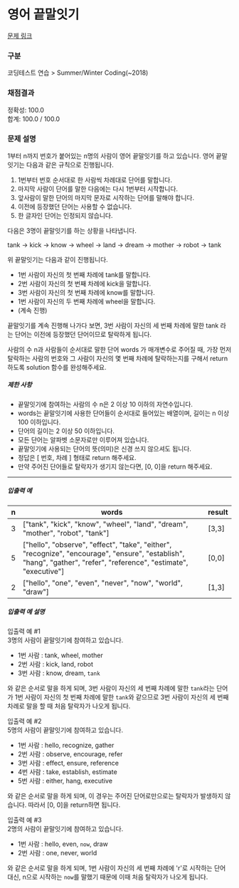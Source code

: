 # 영어 끝말잇기

[문제 링크](https://school.programmers.co.kr/learn/courses/30/lessons/12981)

### 구분

코딩테스트 연습 > Summer/Winter Coding(~2018)

### 채점결과

정확성: 100.0 <br/>
합계: 100.0 / 100.0

### 문제 설명

<p>1부터 n까지 번호가 붙어있는 n명의 사람이 영어 끝말잇기를 하고 있습니다. 영어 끝말잇기는 다음과 같은 규칙으로 진행됩니다. </p>

<ol>
    <li>1번부터 번호 순서대로 한 사람씩 차례대로 단어를 말합니다. </li>
    <li>마지막 사람이 단어를 말한 다음에는 다시 1번부터 시작합니다. </li>
    <li>앞사람이 말한 단어의 마지막 문자로 시작하는 단어를 말해야 합니다. </li>
    <li>이전에 등장했던 단어는 사용할 수 없습니다. </li>
    <li>한 글자인 단어는 인정되지 않습니다. </li>
</ol>

<p>다음은 3명이 끝말잇기를 하는 상황을 나타냅니다. </p>

<p>tank → kick → know → wheel → land → dream → mother → robot → tank</p>

<p>위 끝말잇기는 다음과 같이 진행됩니다.</p>

<ul>
    <li>1번 사람이 자신의 첫 번째 차례에 tank를 말합니다.</li>
    <li>2번 사람이 자신의 첫 번째 차례에 kick을 말합니다.</li>
    <li>3번 사람이 자신의 첫 번째 차례에 know를 말합니다.</li>
    <li>1번 사람이 자신의 두 번째 차례에 wheel을 말합니다.</li>
    <li>(계속 진행)</li>
</ul>

<p>끝말잇기를 계속 진행해 나가다 보면, 3번 사람이 자신의 세 번째 차례에 말한 tank 라는 단어는 이전에 등장했던 단어이므로 탈락하게 됩니다. </p>

<p>사람의 수 n과 사람들이 순서대로 말한 단어 words 가 매개변수로 주어질 때, 가장 먼저 탈락하는 사람의 번호와 그 사람이 자신의 몇 번째 차례에 탈락하는지를 구해서 return 하도록 solution 함수를 완성해주세요.</p>

<h5>제한 사항</h5>

<ul>
    <li>끝말잇기에 참여하는 사람의 수 n은 2 이상 10 이하의 자연수입니다.</li>
    <li>words는 끝말잇기에 사용한 단어들이 순서대로 들어있는 배열이며, 길이는 n 이상 100 이하입니다.</li>
    <li>단어의 길이는 2 이상 50 이하입니다.</li>
    <li>모든 단어는 알파벳 소문자로만 이루어져 있습니다.</li>
    <li>끝말잇기에 사용되는 단어의 뜻(의미)은 신경 쓰지 않으셔도 됩니다.</li>
    <li>정답은 [ 번호, 차례 ] 형태로 return 해주세요.</li>
    <li>만약 주어진 단어들로 탈락자가 생기지 않는다면, [0, 0]을 return 해주세요.</li>
</ul>

<hr>

<h5>입출력 예</h5>

<table class="table">
    <thead>
        <tr>
            <th>n</th>
            <th>words</th>
            <th>result</th>
        </tr>
    </thead>
    <tbody>
        <tr>
            <td>3</td>
            <td>["tank", "kick", "know", "wheel", "land", "dream", "mother", "robot", "tank"]</td>
            <td>[3,3]</td>
        </tr>
        <tr>
            <td>5</td>
            <td>["hello", "observe", "effect", "take", "either", "recognize", "encourage", "ensure", "establish", "hang", "gather", "refer", "reference", "estimate", "executive"]</td>
            <td>[0,0]</td>
        </tr>
        <tr>
            <td>2</td>
            <td>["hello", "one", "even", "never", "now", "world", "draw"]</td>
            <td>[1,3]</td>
        </tr>
    </tbody>
</table>

<h5>입출력 예 설명</h5>

<p>입출력 예 #1<br>
3명의 사람이 끝말잇기에 참여하고 있습니다.</p>

<ul>
    <li>1번 사람 : tank, wheel, mother</li>
    <li>2번 사람 : kick, land, robot</li>
    <li>3번 사람 : know, dream, <code>tank</code></li>
</ul>

<p>와 같은 순서로 말을 하게 되며, 3번 사람이 자신의 세 번째 차례에 말한 <code>tank</code>라는 단어가 1번 사람이 자신의 첫 번째 차례에 말한 <code>tank</code>와 같으므로 3번 사람이 자신의 세 번째 차례로 말을 할 때 처음 탈락자가 나오게 됩니다.</p>

<p>입출력 예 #2<br>
5명의 사람이 끝말잇기에 참여하고 있습니다.</p>

<ul>
    <li>1번 사람 : hello, recognize, gather</li>
    <li>2번 사람 : observe,  encourage, refer</li>
    <li>3번 사람 : effect, ensure, reference</li>
    <li>4번 사람 : take, establish, estimate</li>
    <li>5번 사람 : either, hang, executive</li>
</ul>

<p>와 같은 순서로 말을 하게 되며, 이 경우는 주어진 단어로만으로는 탈락자가 발생하지 않습니다. 따라서 [0, 0]을 return하면 됩니다.</p>

<p>입출력 예 #3<br>
2명의 사람이 끝말잇기에 참여하고 있습니다.</p>

<ul>
    <li>1번 사람 : hello, even, <code>now</code>, draw</li>
    <li>2번 사람 : one, never, world</li>
</ul>

<p>와 같은 순서로 말을 하게 되며, 1번 사람이 자신의 세 번째 차례에 'r'로 시작하는 단어 대신, n으로 시작하는 <code>now</code>를 말했기 때문에 이때 처음 탈락자가 나오게 됩니다.</p>
